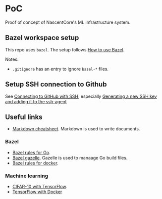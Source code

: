 # PoC

Proof of concept of NascentCore's ML infrastructure system.

## Bazel workspace setup

This repo uses `bazel`. The setup follows [How to use Bazel](
https://docs.bazel.build/versions/master/getting-started.html#installation).

Notes:

*   `.gitignore` has an entry to ignore `bazel-*` files.

## Setup SSH connection to Github

See [Connecting to GitHub with SSH](
https://help.github.com/en/github/authenticating-to-github/connecting-to-github-with-ssh),
especially
[Generating a new SSH key and adding it to the ssh-agent](
https://help.github.com/en/github/authenticating-to-github/generating-a-new-ssh-key-and-adding-it-to-the-ssh-agent)

## Useful links

*   [Markdown cheatsheet](
    https://github.com/adam-p/markdown-here/wiki/Markdown-Cheatsheet).
    Markdown is used to write documents.

### Bazel

*   [Bazel rules for Go](
    https://github.com/bazelbuild/rules_go).
*   [Bazel gazelle](https://github.com/bazelbuild/bazel-gazelle). Gazelle is
    used to manaage Go build files.
*   [Bazel rules for docker](https://github.com/bazelbuild/rules_docker).

### Machine learning

*   [CIFAR-10 with TensorFlow](https://www.tensorflow.org/tutorials/images/cnn).
*   [TensorFlow with Docker](https://www.tensorflow.org/install/docker)

